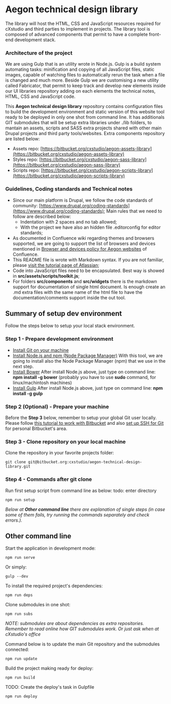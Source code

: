 # Aegon technical design library

The library will host the HTML, CSS and JavaScript resources required for cXstudio and third parties to implement in projects.
The library tool is composed of advanced components that permit to have a complete front-end development stack.


### Architecture of the project

We are using Gulp that is an utility wrote in Node.js. Gulp is a build system automating tasks: minification and copying of all JavaScript files, static images, capable of watching files to automatically rerun the task when a file is changed and much more.
Beside Gulp we are customising a new utility called Fabricator, that permit to keep track and develop new elements inside our UI libraries repository adding on each elements the technical notes, HTML, CSS and JavaScript code.

This **Aegon technical design library** repository contains configuration files to build the development environment and static version of this website tool ready to be deployed in only one shot from command line.
It has additionals GIT submodules that will be setup extra libraries under ./lib folders, to mantain an assets, scripts and SASS extra projects shared with other main Drupal projects and third party tools/websites.
Extra components repository are listed below:

* Assets repo: [https://bitbucket.org/cxstudio/aegon-assets-library](https://bitbucket.org/cxstudio/aegon-assets-library)
* Styles repo: [https://bitbucket.org/cxstudio/aegon-sass-library](https://bitbucket.org/cxstudio/aegon-sass-library)
* Scripts repo: [https://bitbucket.org/cxstudio/aegon-scripts-library](https://bitbucket.org/cxstudio/aegon-scripts-library)


### Guidelines, Coding standards and Technical notes

* Since our main platform is Drupal, we follow the code standards of community: [https://www.drupal.org/coding-standards](https://www.drupal.org/coding-standards);
  Main rules that we need to follow are described below:
	* Indentation with 2 spaces and no tab allowed;
    * With the project we have also an hidden file .editorconfig for editor standards;
* As documented in Confluence wiki regarding themes and browsers supported, we are going to support the list of browsers and devices mentioned in [Browser and devices policy for Aegon websites](http://swfactory.intra.aegon.nl:8090/display/WebDevelopment/Browser+and+devices+policy+for+Aegon+websites) of Confluence.
* This README file is wrote with Markdown syntax. If you are not familiar, please [visit the tutorial page of Atlassian](https://bitbucket.org/tutorials/markdowndemo);
* Code into JavaScript files need to be encapsulated. Best way is showed in **src/assets/scripts/toolkit.js**;
* For folders **src/components** and **src/widgets** there is the markdown support for documentation of single html document. Is enough create an .md extra files with the same name of the html file to have the documentation/comments support inside the out tool.


## Summary of setup dev environment

Follow the steps below to setup your local stack environment.


### Step 1 - Prepare development environment

* [Install Git on your machine](https://confluence.atlassian.com/display/BITBUCKET/Set+up+Git)
* [Install Node.js and npm (Node Package Manager)](http://nodejs.org/download/) With this tool, we are going to install also the Node Package Manager (npm) that we use in the next step.
* [Install Bower](http://bower.io/) After install Node.js above, just type on command line: **npm install -g bower** (probably you have to use **sudo** command, for linux/machintosh machines)
* [Install Gulp](https://github.com/gulpjs/gulp/blob/master/docs/getting-started.md) After install Node.js above, just type on command line: **npm install -g gulp**


### Step 2 (Optional) - Prepare your machine

Before the **Step 3** below, remember to setup your global Git user locally. Please follow [this tutorial to work with Bitbucket](https://www.atlassian.com/git/tutorials/setting-up-a-repository/git-config) and also [set up SSH for Git](https://confluence.atlassian.com/display/BITBUCKET/Set+up+SSH+for+Git) for personal Bitbucket's area.


### Step 3 - Clone repository on your local machine

Clone the repository in your favorite projects folder:

```
git clone git@bitbucket.org:cxstudio/aegon-technical-design-library.git
```


### Step 4 - Commands after git clone

Run first setup script from command line as below:
todo: enter directory

```
npm run setup
```

*Below at **Other command line** there are explanation of single steps (in case some of them fails, try running the commands separately and check errors.).*


## Other command line


Start the application in development mode:

```
npm run serve
```

Or simply:
```
gulp --dev
```

To install the required project's dependencies:

```
npm run deps
```

Clone submodules in one shot:

```
npm run subs
```

*NOTE: submodules are about dependencies as extra repositories. Remember to read online how  GIT submodules work. Or just ask when at cXstudio's office*

Command below is to update the main Git repository and the submodules connected:

```
npm run update
```

Build the project making ready for deploy:

```
npm run build
```

TODO: Create the deploy's task in Gulpfile

```
npm run deploy
```